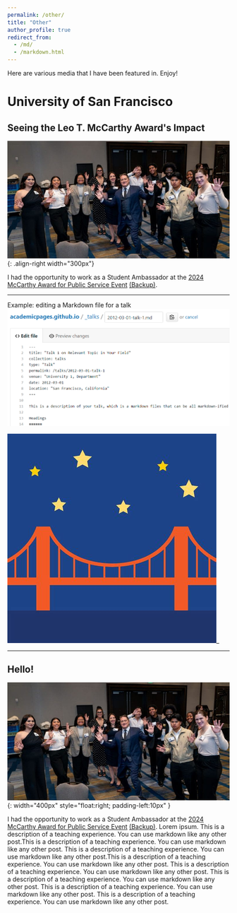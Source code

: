 ```yaml
---
permalink: /other/
title: "Other"
author_profile: true
redirect_from: 
  - /md/
  - /markdown.html
---
```



Here are various media that I have been featured in. Enjoy!

# University of San Francisco

## Seeing the Leo T. McCarthy Award's Impact

<!-- <img src="../images/mcCarthyAward.jpg" alt="Group Photo 1" width="400" /> -->

![Group Photo](../images/mcCarthyAward.JPG){: .align-right width="300px"}

I had the opportunity to work as a Student Ambassador at the [2024 McCarthy Award for Public Service Event](https://usfblogs.usfca.edu/mccarthy/2025/02/14/seeing-the-leo-t-mccarthy-awards-impact/) [(Backup)](../files/mcCarthyAward.html).



---
Example: editing a Markdown file for a talk
![Editing a Markdown file for a talk](../images/editing-talk.png)

![Another one](../images/ggb.jpg)_

---
## Hello!

<!-- <img align="left" width="300px" src="../images/mcCarthyAward.JPG"> -->
![mypics](../images/mcCarthyAward.jpg){: width="400px" style="float:right; padding-left:10px" }

I had the opportunity to work as a Student Ambassador at the [2024 McCarthy Award for Public Service Event](https://usfblogs.usfca.edu/mccarthy/2025/02/14/seeing-the-leo-t-mccarthy-awards-impact/) [(Backup)](../files/mcCarthyAward.html). Lorem ipsum. This is a description of a teaching experience. You can use markdown like any other post.This is a description of a teaching experience. You can use markdown like any other post. This is a description of a teaching experience. You can use markdown like any other post.This is a description of a teaching experience. You can use markdown like any other post. This is a description of a teaching experience. You can use markdown like any other post. This is a description of a teaching experience. You can use markdown like any other post. This is a description of a teaching experience. You can use markdown like any other post. This is a description of a teaching experience. You can use markdown like any other post.

